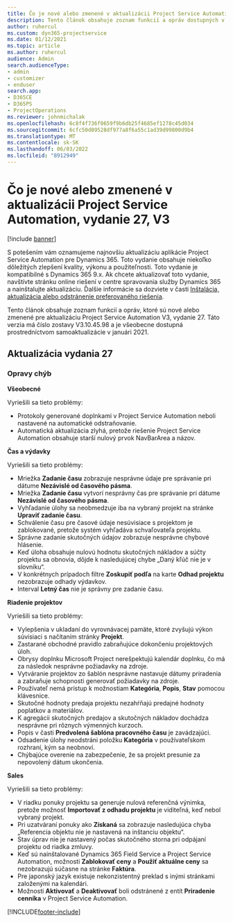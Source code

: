 ```yaml
---
title: Čo je nové alebo zmenené v aktualizácii Project Service Automation, vydanie 27, V3
description: Tento článok obsahuje zoznam funkcií a opráv dostupných v aktualizácii Project Service Automation, vydanie 27, V3
author: ruhercul
ms.custom: dyn365-projectservice
ms.date: 01/12/2021
ms.topic: article
ms.author: ruhercul
audience: Admin
search.audienceType:
- admin
- customizer
- enduser
search.app:
- D365CE
- D365PS
- ProjectOperations
ms.reviewer: johnmichalak
ms.openlocfilehash: 6c8f4f736f0659f9b6db25f4685ef1278c45d034
ms.sourcegitcommit: 6cfc50d89528df977a8f6a55c1ad39d99800d9b4
ms.translationtype: MT
ms.contentlocale: sk-SK
ms.lasthandoff: 06/03/2022
ms.locfileid: "8912949"
---
```

# <a name="whats-new-or-changed-in-project-service-automation-update-release-27-v3"></a>Čo je nové alebo zmenené v aktualizácii Project Service Automation, vydanie 27, V3

[!include [banner](../includes/psa-now-project-operations.md)]

S potešením vám oznamujeme najnovšiu aktualizáciu aplikácie Project Service Automation pre Dynamics 365. Toto vydanie obsahuje niekoľko dôležitých zlepšení kvality, výkonu a použiteľnosti. Toto vydanie je kompatibilné s Dynamics 365 9.x. Ak chcete aktualizovať toto vydanie, navštívte stránku online riešení v centre spravovania služby Dynamics 365 a nainštalujte aktualizáciu. Ďalšie informácie sa dozviete v časti [Inštalácia, aktualizácia alebo odstránenie preferovaného riešenia](/power-platform/admin/install-remove-preferred-solution).

Tento článok obsahuje zoznam funkcií a opráv, ktoré sú nové alebo zmenené pre aktualizáciu Project Service Automation V3, vydanie 27. Táto verzia má číslo zostavy V3.10.45.98 a je všeobecne dostupná prostredníctvom samoaktualizácie v januári 2021.

## <a name="update-release-27"></a>Aktualizácia vydania 27

### <a name="bug-fixes"></a>Opravy chýb

**Všeobecné**

Vyriešili sa tieto problémy:

- Protokoly generované doplnkami v Project Service Automation neboli nastavené na automatické odstraňovanie.
- Automatická aktualizácia zlyhá, pretože riešenie Project Service Automation obsahuje starší nulový prvok NavBarArea a názov.

**Čas a výdavky**

Vyriešili sa tieto problémy:

- Mriežka **Zadanie času** zobrazuje nesprávne údaje pre správanie pri dátume **Nezávislé od časového pásma**.
- Mriežka **Zadanie času** vytvorí nesprávny čas pre správanie pri dátume **Nezávislé od časového pásma**.
- Vyhľadanie úlohy sa neobmedzuje iba na vybraný projekt na stránke **Upraviť zadanie času**.
- Schválenie času pre časové údaje nesúvisiace s projektom je zablokované, pretože systém vyhľadáva schvaľovateľa projektu.
- Správne zadanie skutočných údajov zobrazuje nesprávne chybové hlásenie.
- Keď úloha obsahuje nulovú hodnotu skutočných nákladov a súčty projektu sa obnovia, dôjde k nasledujúcej chybe „Daný kľúč nie je v slovníku“.
- V konkrétnych prípadoch filtre **Zoskupiť podľa** na karte **Odhad projektu** nezobrazuje odhady výdavkov.
- Interval **Letný čas** nie je správny pre zadanie času.

**Riadenie projektov**

Vyriešili sa tieto problémy:

- Vylepšenia v ukladaní do vyrovnávacej pamäte, ktoré zvyšujú výkon súvisiaci s načítaním stránky **Projekt**.
- Zastarané obchodné pravidlo zabraňujúce dokončeniu projektových úloh.
- Obrysy doplnku Microsoft Project nerešpektujú kalendár doplnku, čo má za následok nesprávne požiadavky na zdroje.
- Vytváranie projektov zo šablón nesprávne nastavuje dátumy priradenia a zabraňuje schopnosti generovať požiadavky na zdroje.
- Používateľ nemá prístup k možnostiam **Kategória**, **Popis**, **Stav** pomocou klávesnice.
- Skutočné hodnoty predaja projektu nezahŕňajú predajné hodnoty poplatkov a materiálov.
- K agregácii skutočných predajov a skutočných nákladov dochádza nesprávne pri rôznych výmenných kurzoch.
- Popis v časti **Predvolená šablóna pracovného času** je zavádzajúci.
- Odsadenie úlohy neodstráni položku **Kategória** v používateľskom rozhraní, kým sa neobnoví.
- Chýbajúce overenie na zabezpečenie, že sa projekt presunie za nepovolený dátum ukončenia.

**Sales**

Vyriešili sa tieto problémy:

- V riadku ponuky projektu sa generuje nulová referenčná výnimka, pretože možnosť **Importovať z odhadu projektu** je viditeľná, keď nebol vybraný projekt.
- Pri uzatváraní ponuky ako **Získaná** sa zobrazuje nasledujúca chyba „Referencia objektu nie je nastavená na inštanciu objektu“.
- Stav úprav nie je nastavený počas skutočného storna pri odpájaní projektu od riadka zmluvy.
- Keď sú nainštalované Dynamics 365 Field Service a Project Service Automation, možnosti **Zablokovať ceny** a **Použiť aktuálne ceny** sa nezobrazujú súčasne na stránke **Faktúra**.
- Pre japonský jazyk existuje nekonzistentný preklad s inými stránkami založenými na kalendári.
- Možnosti **Aktivovať** a **Deaktivovať** boli odstránené z entít **Priradenie cenníka** v Project Service Automation.


[!INCLUDE[footer-include](../includes/footer-banner.md)]
